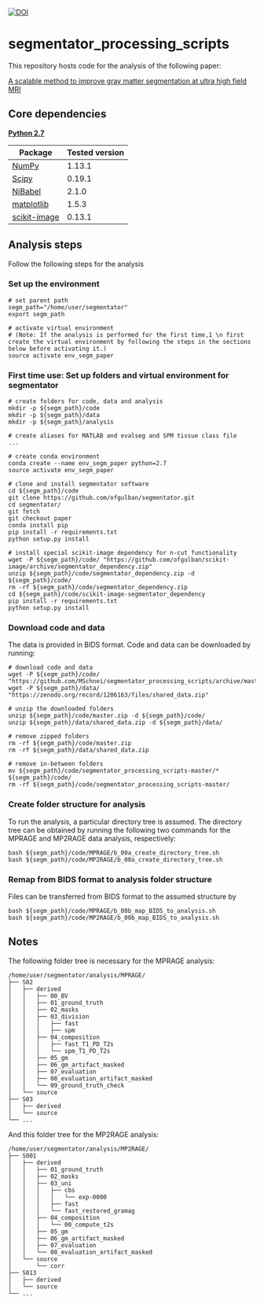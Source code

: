 [![DOI](https://zenodo.org/badge/104360271.svg)](https://zenodo.org/badge/latestdoi/104360271)

# segmentator_processing_scripts

This repository hosts code for the analysis of the following paper:

[A scalable method to improve gray matter segmentation at ultra high field MRI](https://www.biorxiv.org/content/early/2018/01/10/245738)


## Core dependencies
**[Python 2.7](https://www.python.org/download/releases/2.7/)**

| Package                                   | Tested version |
|-------------------------------------------|----------------|
| [NumPy](http://www.numpy.org/)            | 1.13.1         |
| [Scipy](https://www.scipy.org/)           | 0.19.1         |
| [NiBabel](http://nipy.org/nibabel/)       | 2.1.0          |
| [matplotlib](https://matplotlib.org/)     | 1.5.3          |
| [scikit-image](http://scikit-image.org)   | 0.13.1         |


## Analysis steps
Follow the following steps for the analysis

### Set up the environment
```
# set parent path
segm_path="/home/user/segmentator"
export segm_path

# activate virtual environment
# (Note: If the analysis is performed for the first time,1 \n first create the virtual environment by following the steps in the sections below before activating it.)
source activate env_segm_paper
```

### First time use: Set up folders and virtual environment for segmentator
```
# create folders for code, data and analysis
mkdir -p ${segm_path}/code
mkdir -p ${segm_path}/data
mkdir -p ${segm_path}/analysis

# create aliases for MATLAB and evalseg and SPM tissue class file
...

# create conda environment
conda create --name env_segm_paper python=2.7
source activate env_segm_paper

# clone and install segmentator software
cd ${segm_path}/code
git clone https://github.com/ofgulban/segmentator.git
cd segmentator/
git fetch
git checkout paper
conda install pip
pip install -r requirements.txt
python setup.py install

# install special scikit-image dependency for n-cut functionality
wget -P ${segm_path}/code/ "https://github.com/ofgulban/scikit-image/archive/segmentator_dependency.zip"
unzip ${segm_path}/code/segmentator_dependency.zip -d ${segm_path}/code/
rm -rf ${segm_path}/code/segmentator_dependency.zip
cd ${segm_path}/code/scikit-image-segmentator_dependency
pip install -r requirements.txt
python setup.py install
```

### Download code and data
The data is provided in BIDS format. Code and data can be downloaded by running:
```
# download code and data
wget -P ${segm_path}/code/ "https://github.com/MSchnei/segmentator_processing_scripts/archive/master.zip"
wget -P ${segm_path}/data/ "https://zenodo.org/record/1206163/files/shared_data.zip"

# unzip the downloaded folders
unzip ${segm_path}/code/master.zip -d ${segm_path}/code/
unzip ${segm_path}/data/shared_data.zip -d ${segm_path}/data/

# remove zipped folders
rm -rf ${segm_path}/code/master.zip
rm -rf ${segm_path}/data/shared_data.zip

# remove in-between folders
mv ${segm_path}/code/segmentator_processing_scripts-master/* ${segm_path}/code/
rm -rf ${segm_path}/code/segmentator_processing_scripts-master/
```

### Create folder structure for analysis
To run the analysis, a particular directory tree is assumed.
The directory tree can be obtained by running the following two commands for the
MPRAGE and MP2RAGE data analysis, respectively:
```
bash ${segm_path}/code/MPRAGE/b_00a_create_directory_tree.sh
bash ${segm_path}/code/MP2RAGE/b_00a_create_directory_tree.sh
```
### Remap from BIDS format to analysis folder structure
Files can be transferred from BIDS format to the assumed structure by
```
bash ${segm_path}/code/MPRAGE/b_00b_map_BIDS_to_analysis.sh
bash ${segm_path}/code/MP2RAGE/b_00b_map_BIDS_to_analysis.sh
```

## Notes
The following folder tree is necessary for the MPRAGE analysis:
```
/home/user/segmentator/analysis/MPRAGE/
├── S02
│   ├── derived
│   │   ├── 00_BV
│   │   ├── 01_ground_truth
│   │   ├── 02_masks
│   │   ├── 03_division
│   │   │   ├── fast
│   │   │   ├── spm
│   │   ├── 04_composition
│   │   │   ├── fast_T1_PD_T2s
│   │   │   └── spm_T1_PD_T2s
│   │   ├── 05_gm
│   │   ├── 06_gm_artifact_masked
│   │   ├── 07_evaluation
│   │   ├── 08_evaluation_artifact_masked
│   │   └── 09_ground_truth_check
│   └── source
├── S03
│   ├── derived
│   └── source
└── ...
```

And this folder tree for the MP2RAGE analysis:
```
/home/user/segmentator/analysis/MP2RAGE/
├── S001
│   ├── derived
│   │   ├── 01_ground_truth
│   │   ├── 02_masks
│   │   ├── 03_uni
│   │   │   ├── cbs
│   │   │   │   └── exp-0000
│   │   │   ├── fast
│   │   │   └── fast_restored_gramag
│   │   ├── 04_composition
│   │   │   └── 00_compute_t2s
│   │   ├── 05_gm
│   │   ├── 06_gm_artifact_masked
│   │   ├── 07_evaluation
│   │   └── 08_evaluation_artifact_masked
│   └── source
│       └── corr
├── S013
│   ├── derived
│   └── source
└── ...
```
